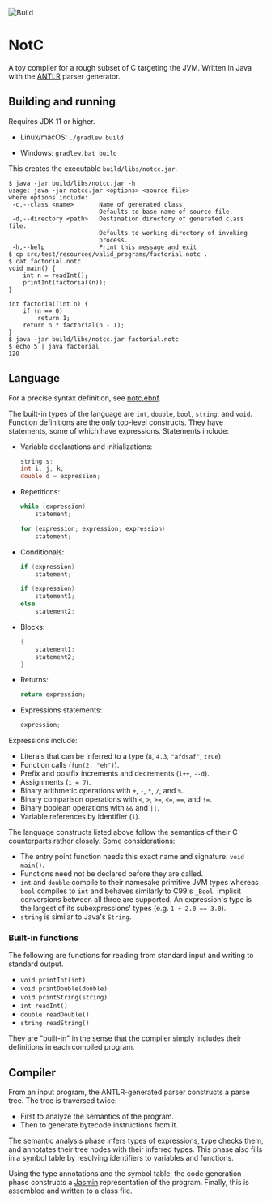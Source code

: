 ![Build](https://github.com/rob-fin/NotC/actions/workflows/build.yml/badge.svg)


# NotC

A toy compiler for a rough subset of C targeting the JVM. Written in Java with the [ANTLR](https://www.antlr.org/) parser generator.

## Building and running
Requires JDK 11 or higher.

* Linux/macOS: ```./gradlew build```

* Windows: ```gradlew.bat build```

This creates the executable ```build/libs/notcc.jar```.
```
$ java -jar build/libs/notcc.jar -h
usage: java -jar notcc.jar <options> <source file>
where options include:
 -c,--class <name>       Name of generated class.
                         Defaults to base name of source file.
 -d,--directory <path>   Destination directory of generated class file.
                         Defaults to working directory of invoking
                         process.
 -h,--help               Print this message and exit
$ cp src/test/resources/valid_programs/factorial.notc .
$ cat factorial.notc
void main() {
    int n = readInt();
    printInt(factorial(n));
}

int factorial(int n) {
    if (n == 0)
        return 1;
    return n * factorial(n - 1);
}
$ java -jar build/libs/notcc.jar factorial.notc
$ echo 5 | java factorial
120
```

  ## Language
For a precise syntax definition, see [notc.ebnf](notc.ebnf).

The built-in types of the language are  ```int```, ```double```, ```bool```, ```string```, and ```void```. Function definitions are the only top-level constructs. They have statements, some of which have expressions. Statements include:
* Variable declarations and initializations:
    ```c
    string s;
    int i, j, k;
    double d = expression;
    ```
* Repetitions:
    ```c
    while (expression)
        statement;

    for (expression; expression; expression)
        statement;
    ```
* Conditionals:
    ```c
    if (expression)
        statement;

    if (expression)
        statement1;
    else
        statement2;
    ```
* Blocks:
    ```c
    {
        statement1;
        statement2;
    }
    ```
* Returns:
    ```c
    return expression;
    ```
* Expressions statements:
    ```c
    expression;
    ```
Expressions include:
* Literals that can be inferred to a type (```8```, ```4.3```, ```"afdsaf"```, ```true```).
* Function calls (```fun(2, "eh")```).
* Prefix and postfix increments and decrements (```i++```, ```--d```).
* Assignments (```i = 7```).
* Binary arithmetic operations with ```+```, ```-```, ```*```, ```/```, and ```%```.
* Binary comparison operations with ```<```, ```>```, ```>=```, ```<=```, ```==```, and ```!=```.
* Binary boolean operations with ```&&``` and ```||```.
* Variable references by identifier (```i```).

The language constructs listed above follow the semantics of their C counterparts rather closely.
Some considerations:
* The entry point function needs this exact name and signature: ```void main()```.
* Functions need not be declared before they are called.
* ```int``` and ```double``` compile to their namesake primitive JVM types whereas ```bool``` compiles to ```int``` and behaves similarly to C99's ```_Bool```. Implicit conversions between all three are supported. An expression's type is the largest of its subexpressions' types (e.g. ```1 + 2.0 == 3.0```).
* ```string``` is similar to Java's ```String```.

### Built-in functions
The following are functions for reading from standard input and writing to standard output.
* ```void printInt(int)```
* ```void printDouble(double)```
* ```void printString(string)```
* ```int readInt()```
* ```double readDouble()```
* ```string readString()```

They are "built-in" in the sense that the compiler simply includes their definitions in each compiled program.

## Compiler
From an input program, the ANTLR-generated parser constructs a parse tree. The tree is traversed twice:

* First to analyze the semantics of the program.
* Then to generate bytecode instructions from it.

The semantic analysis phase infers types of expressions, type checks them, and annotates their tree nodes with their inferred types. This phase also fills in a symbol table by resolving identifiers to variables and functions.

Using the type annotations and the symbol table, the code generation phase constructs a [Jasmin](http://jasmin.sourceforge.net/) representation of the program. Finally, this is assembled and written to a class file.